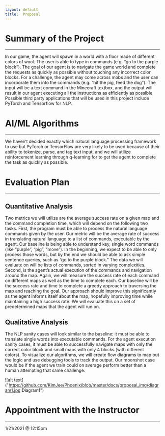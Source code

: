 ```yaml
---
layout: default
title:  Proposal
---
```


# Summary of the Project
---
In our game, the agent will spawn in a world with a floor made of different colors of wool. The user is able to type in commands (e.g. “go to the purple block”). The goal of our agent is to navigate the game world and complete the requests as quickly as possible without touching any incorrect color blocks. For a challenge, the agent may come across mobs and the user can incorporate them into the commands (e.g. “hit the pig, feed the dog”). The input will be a text command in the Minecraft textbox, and the output will result in our agent executing all the instructions as efficiently as possible. Possible third party applications that will be used in this project include PyTorch and Tensorflow for NLP.

# AI/ML Algorithms
---
We haven’t decided exactly which natural language processing framework to use but PyTorch or TensorFlow are very likely to be used because of their ability to tokenize, parse, and tag text input, and we will utilize reinforcement learning through q-learning for to get the agent to complete the task as quickly as possible.

# Evaluation Plan
---

## Quantitative Analysis
Two metrics we will utilize are the average success rate on a given map and the command completion time, which will depend on the following two tasks. First, the program must be able to process the natural language commands given by the user. Our metric will be the average rate of success in translating natural language to a list of commands, executable by the agent. Our baseline is being able to understand key, single word commands (like “purple”, “pig”, “move”). In the beginning, we expect to be able to only process those words, but by the end we should be able to ask simple sentence queries, such as “go to the purple block.” The data we will evaluate on will be lists of commands, sorted in varying complexities. Second, is the agent’s actual execution of the commands and navigation around the map. Again, we will measure the success rate of each command on different maps as well as the time to complete each. Our baseline will be the success rate and time to complete a greedy approach to traversing the map and reaching the goal. Our approach should improve this significantly as the agent informs itself about the map, hopefully improving time while maintaining a high success rate. We will evaluate this on a set of predetermined maps that the agent will run on.

## Qualitative Analysis
The NLP sanity cases will look similar to the baseline: it must be able to translate single words into executable commands. For the agent execution sanity cases, it must be able to successfully navigate maps with only the correct color block and small maps with only 4 blocks (with different colors). To visualize our algorithms, we will create flow diagrams to map out the logic and use debugging tools to track the output. Our moonshot case would be if the agent we train could on average perform better than a human attempting that same challenge.

![alt text]("https://github.com/KimJee/Phoenix/blob/master/docs/proposal_img/diagram1.jpg Diagram1")


# Appointment with the Instructor
---
1/21/2021 @ 12:15pm

















